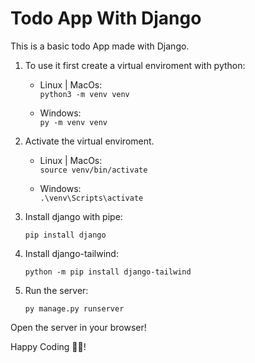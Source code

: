 # Todo App With Django

This is a basic todo App made with Django.

1. To use it first create a virtual enviroment with python:
    - Linux | MacOs:  
    ```python3 -m venv venv```

    - Windows:  
    ```py -m venv venv```

2. Activate the virtual enviroment.
    - Linux | MacOs:  
    ```source venv/bin/activate```

    - Windows:  
    ```.\venv\Scripts\activate```

3. Install django with pipe:
    ```
    pip install django
    ```

4. Install django-tailwind:
    ```
    python -m pip install django-tailwind
    ```

5. Run the server:
    ```
    py manage.py runserver
    ```

Open the server in your browser!

Happy Coding 🧑‍💻!